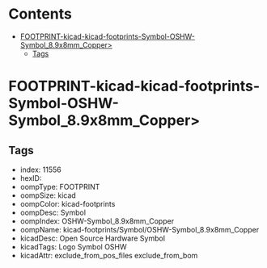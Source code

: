



Contents
========

* [FOOTPRINT-kicad-kicad-footprints-Symbol-OSHW-Symbol_8.9x8mm_Copper>](#footprint-kicad-kicad-footprints-symbol-oshw-symbol_89x8mm_copper)
	* [Tags](#tags)

# FOOTPRINT-kicad-kicad-footprints-Symbol-OSHW-Symbol_8.9x8mm_Copper>

## Tags

- index: 11556
- hexID: 
- oompType: FOOTPRINT
- oompSize: kicad
- oompColor: kicad-footprints
- oompDesc: Symbol
- oompIndex: OSHW-Symbol_8.9x8mm_Copper
- oompName: kicad-footprints/Symbol/OSHW-Symbol_8.9x8mm_Copper
- kicadDesc: Open Source Hardware Symbol
- kicadTags: Logo Symbol OSHW
- kicadAttr: exclude_from_pos_files exclude_from_bom

